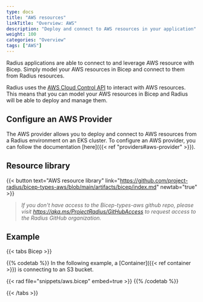```yaml
---
type: docs
title: "AWS resources"
linkTitle: "Overview: AWS"
description: "Deploy and connect to AWS resources in your application"
weight: 100
categories: "Overview"
tags: ["AWS"]
---
```


Radius applications are able to connect to and leverage AWS resource with Bicep. Simply model your AWS resources in Bicep and connect to them from Radius resources.

Radius uses the [AWS Cloud Control API](https://docs.aws.amazon.com/cloudcontrolapi/latest/userguide/what-is-cloudcontrolapi.html) to interact with AWS resources. This means that you can model your AWS resources in Bicep and Radius will be able to deploy and manage them.

## Configure an AWS Provider

The AWS provider allows you to deploy and connect to AWS resources from a Radius environment on an EKS cluster. To configure an AWS provider, you can follow the documentation [here]({{< ref "providers#aws-provider" >}}).

## Resource library

{{< button text="AWS resource library" link="https://github.com/project-radius/bicep-types-aws/blob/main/artifacts/bicep/index.md" newtab="true" >}}
> *If you don't have access to the Bicep-types-aws github repo, please visit https://aka.ms/ProjectRadius/GitHubAccess to request access to the Radius GitHub organization.*

## Example

{{< tabs Bicep >}}

{{% codetab %}}
In the following example, a [Container]({{< ref container >}}) is connecting to an S3 bucket. 

{{< rad file="snippets/aws.bicep" embed=true >}}
{{% /codetab %}} 

{{< /tabs >}}
